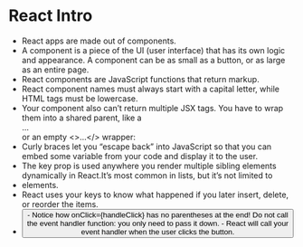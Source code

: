 # React Intro

- React apps are made out of components.
- A component is a piece of the UI (user interface) that has its own logic and appearance. A component can be as small as a button, or as large as an entire page.
- React components are JavaScript functions that return markup.
- React component names must always start with a capital letter, while HTML tags must be lowercase.
- Your component also can’t return multiple JSX tags. You have to wrap them into a shared parent, like a <div>...</div> or an empty <>...</> wrapper:
- Curly braces let you “escape back” into JavaScript so that you can embed some variable from your code and display it to the user.
- The key prop is used anywhere you render multiple sibling elements dynamically in React.It’s most common in lists, but it’s not limited to <li> elements.
- React uses your keys to know what happened if you later insert, delete, or reorder the items.
- <button onClick={handleClick}>
    - Notice how onClick={handleClick} has no parentheses at the end! Do not call the event handler function: you only need to pass it down.
    - React will call your event handler when the user clicks the button.
